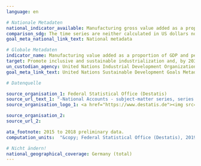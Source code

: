 ```yaml
---
language: en

# Nationale Metadaten
national_indicator_available: Manufacturing gross value added as a proportion of GDP <br> Manufacturing gross value added as a proportion of total gross value added <br> Manufacturing gross value added per capita
comparison_sdg: The time series are neither calculated in US dollars nor given in constant 2010 prices.
goal_meta_national_link_text: National metadata

# Globale Metadaten
indicator_name: Manufacturing value added as a proportion of GDP and per capita
target: Promote inclusive and sustainable industrialization and, by 2030, significantly raise industry’s share of employment and gross domestic product, in line with national circumstances, and double its share in least developed countries
un_custodian_agency: United Nations Industrial Development Organization (UNIDO)
goal_meta_link_text: United Nations Sustainable Development Goals Metadata

# Datenquelle

source_organisation_1: Federal Statistical Office (Destatis)
source_url_text_1: "-National Accounts - subject-matter series, series 1.4, tables 2.1.1, 2.2.1, 2.1.13 (Only available in German)"
source_organisation_logo_1: <a href="https://www.destatis.de"><img src="https://g205sdgs.github.io/sdg-indicators/public/LogosEn/destatis.png" alt="Logo Destatis" /></a>

source_organisation_2:
source_url_2:

ata_footnote: 2015 to 2018 preliminary data.
computation_units:  "&copy; Federal Statistical Office (Destatis), 2019"

# Nicht ändern!
national_geographical_coverage: Germany (total)
---
```


